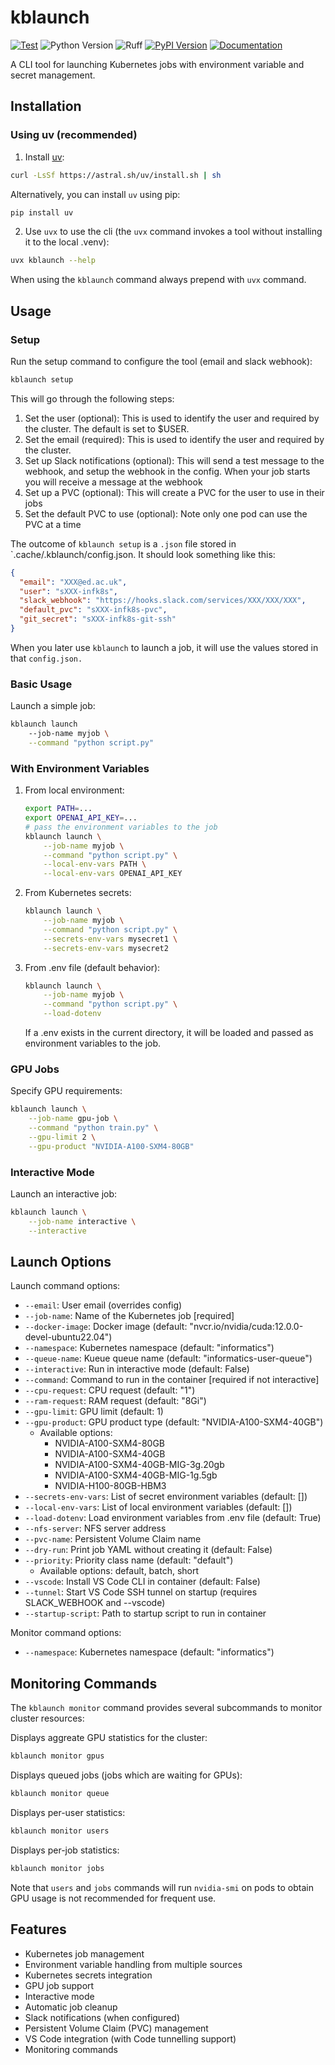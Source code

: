 # kblaunch

[![Test](https://github.com/gautierdag/kblaunch/actions/workflows/test.yaml/badge.svg)](https://github.com/gautierdag/kblaunch/actions/workflows/test.yaml)
![Python Version](https://img.shields.io/badge/python-3.9+-blue)
![Ruff](https://img.shields.io/badge/linter-ruff-blue)
[![PyPI Version](https://img.shields.io/pypi/v/kblaunch)](https://pypi.org/project/kblaunch/)
[![Documentation](https://img.shields.io/badge/docs-pdoc-blue)](https://gautierdag.github.io/kblaunch/)

A CLI tool for launching Kubernetes jobs with environment variable and secret management.

## Installation

### Using uv (recommended)

1. Install [uv](https://docs.astral.sh/uv/getting-started/installation/):

```bash
curl -LsSf https://astral.sh/uv/install.sh | sh
```

Alternatively, you can install `uv` using pip:

```bash
pip install uv
```

2. Use `uvx` to use the cli (the `uvx` command invokes a tool without installing it to the local .venv):

```bash
uvx kblaunch --help
```

When using the `kblaunch` command always prepend with `uvx` command.

## Usage

### Setup

Run the setup command to configure the tool (email and slack webhook):

```bash
kblaunch setup
```

This will go through the following steps:

1. Set the user (optional): This is used to identify the user and required by the cluster. The default is set to $USER.
2. Set the email (required): This is used to identify the user and required by the cluster.
3. Set up Slack notifications (optional): This will send a test message to the webhook, and setup the webhook in the config. When your job starts you will receive a message at the webhook
4. Set up a PVC (optional): This will create a PVC for the user to use in their jobs
5. Set the default PVC to use (optional): Note only one pod can use the PVC at a time

The outcome of `kblaunch setup` is a `.json` file stored in `.cache/.kblaunch/config.json. It should look something like this:

```json
{
  "email": "XXX@ed.ac.uk",
  "user": "sXXX-infk8s",
  "slack_webhook": "https://hooks.slack.com/services/XXX/XXX/XXX",
  "default_pvc": "sXXX-infk8s-pvc",
  "git_secret": "sXXX-infk8s-git-ssh"
}
```

When you later use `kblaunch` to launch a job, it will use the values stored in that `config.json.`

### Basic Usage

Launch a simple job:

```bash
kblaunch launch
    --job-name myjob \
    --command "python script.py"
```

### With Environment Variables

1. From local environment:

    ```bash
    export PATH=...
    export OPENAI_API_KEY=...
    # pass the environment variables to the job
    kblaunch launch \
        --job-name myjob \
        --command "python script.py" \
        --local-env-vars PATH \
        --local-env-vars OPENAI_API_KEY
    ```

2. From Kubernetes secrets:

    ```bash
    kblaunch launch \
        --job-name myjob \
        --command "python script.py" \
        --secrets-env-vars mysecret1 \
        --secrets-env-vars mysecret2
    ```

3. From .env file (default behavior):

    ```bash
    kblaunch launch \
        --job-name myjob \
        --command "python script.py" \
        --load-dotenv
    ```

    If a .env exists in the current directory, it will be loaded and passed as environment variables to the job.

### GPU Jobs

Specify GPU requirements:

```bash
kblaunch launch \
    --job-name gpu-job \
    --command "python train.py" \
    --gpu-limit 2 \
    --gpu-product "NVIDIA-A100-SXM4-80GB"
```

### Interactive Mode

Launch an interactive job:

```bash
kblaunch launch \
    --job-name interactive \
    --interactive
```

## Launch Options

Launch command options:

- `--email`: User email (overrides config)
- `--job-name`: Name of the Kubernetes job [required]
- `--docker-image`: Docker image (default: "nvcr.io/nvidia/cuda:12.0.0-devel-ubuntu22.04")
- `--namespace`: Kubernetes namespace (default: "informatics")
- `--queue-name`: Kueue queue name (default: "informatics-user-queue")
- `--interactive`: Run in interactive mode (default: False)
- `--command`: Command to run in the container [required if not interactive]
- `--cpu-request`: CPU request (default: "1")
- `--ram-request`: RAM request (default: "8Gi")
- `--gpu-limit`: GPU limit (default: 1)
- `--gpu-product`: GPU product type (default: "NVIDIA-A100-SXM4-40GB")
  - Available options:
    - NVIDIA-A100-SXM4-80GB
    - NVIDIA-A100-SXM4-40GB
    - NVIDIA-A100-SXM4-40GB-MIG-3g.20gb
    - NVIDIA-A100-SXM4-40GB-MIG-1g.5gb
    - NVIDIA-H100-80GB-HBM3
- `--secrets-env-vars`: List of secret environment variables (default: [])
- `--local-env-vars`: List of local environment variables (default: [])
- `--load-dotenv`: Load environment variables from .env file (default: True)
- `--nfs-server`: NFS server address
- `--pvc-name`: Persistent Volume Claim name
- `--dry-run`: Print job YAML without creating it (default: False)
- `--priority`: Priority class name (default: "default")
  - Available options: default, batch, short
- `--vscode`: Install VS Code CLI in container (default: False)
- `--tunnel`: Start VS Code SSH tunnel on startup (requires SLACK_WEBHOOK and --vscode)
- `--startup-script`: Path to startup script to run in container

Monitor command options:

- `--namespace`: Kubernetes namespace (default: "informatics")

## Monitoring Commands

The `kblaunch monitor` command provides several subcommands to monitor cluster resources:

Displays aggreate GPU statistics for the cluster:

```bash
kblaunch monitor gpus
```

Displays queued jobs (jobs which are waiting for GPUs):

```bash
kblaunch monitor queue
```

Displays per-user statistics:

```bash
kblaunch monitor users
```

Displays per-job statistics:

```bash
kblaunch monitor jobs
```

Note that `users` and `jobs` commands will run `nvidia-smi` on pods to obtain GPU usage is not recommended for frequent use.

## Features

- Kubernetes job management
- Environment variable handling from multiple sources
- Kubernetes secrets integration
- GPU job support
- Interactive mode
- Automatic job cleanup
- Slack notifications (when configured)
- Persistent Volume Claim (PVC) management
- VS Code integration (with Code tunnelling support)
- Monitoring commands
